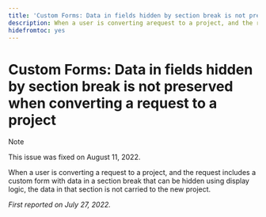 ```yaml
---
title: 'Custom Forms: Data in fields hidden by section break is not preserved when converting a request to a project'
description: When a user is converting arequest to a project, and the request includes a custom form with data in a section break that can be hidden using display logic, the data in that section is not carried to the new project.
hidefromtoc: yes
---
```

# Custom Forms: Data in fields hidden by section break is not preserved when converting a request to a project

>[!NOTE]
>
> This issue was fixed on August 11, 2022.

When a user is converting a request to a project, and the request includes a custom form with data in a section break that can be hidden using display logic, the data in that section is not carried to the new project.

_First reported on  July 27, 2022._

